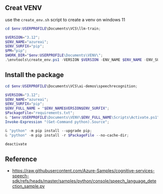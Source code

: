## Creat VENV
use the `create_env.sh` script to create a venv on windows 11

```powershell
cd $env:USERPROFILE\Documents\VCS\llm-train;

$VERSION="3.12";
$ENV_NAME="azureai";
$ENV_SURFIX="pip";
$PM="pip";
$WORK_DIR="$env:USERPROFILE\Documents\VENV\";
.\envtools\create_env.ps1 -VERSION $VERSION -ENV_NAME $ENV_NAME -ENV_SURFIX $ENV_SURFIX -PM $PM -WORK_DIR $WORK_DIR;
```

## Install the package
```powershell
cd $env:USERPROFILE\Documents\VCS\ai-demos\speechrecognition;

$VERSION="3.12";
$ENV_NAME="azureai";
$ENV_SURFIX="pip";
$ENV_FULL_NAME = "$ENV_NAME$VERSION$ENV_SURFIX";
$PackageFile="requirements.txt";
& "$env:USERPROFILE\Documents\VENV\$ENV_FULL_NAME\Scripts\Activate.ps1";
Invoke-Expression "(Get-Command python).Source";

& "python" -m pip install --upgrade pip;
& "python" -m pip install -r $PackageFile --no-cache-dir;

deactivate
```

## Reference
* https://raw.githubusercontent.com/Azure-Samples/cognitive-services-speech-sdk/refs/heads/master/samples/python/console/speech_language_detection_sample.py